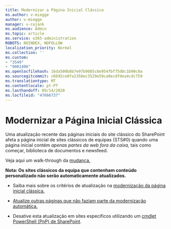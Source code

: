 ```yaml
---
title: Modernizar a Página Inicial Clássica
ms.author: v-miegge
author: v-miegge
manager: v-cojank
ms.audience: Admin
ms.topic: article
ms.service: o365-administration
ROBOTS: NOINDEX, NOFOLLOW
localization_priority: Normal
ms.collection: ''
ms.custom:
- "3549"
- "9001496"
ms.openlocfilehash: 16da500b8b7e97b9085c8e954fbf75d8c1b90c8a
ms.sourcegitcommit: c6692ce0fa1358ec3529e59ca0ecdfdea4cdc759
ms.translationtype: MT
ms.contentlocale: pt-PT
ms.lasthandoff: 09/14/2020
ms.locfileid: "47666737"
---
```

# <a name="modernize-the-classic-home-page"></a>Modernizar a Página Inicial Clássica

Uma atualização recente das páginas iniciais do site clássico do SharePoint afeta a página inicial de sites clássicos de equipas (STS#0) quando uma página inicial contém *apenas partes da web fora da caixa,* tais como começar, biblioteca de documentos e newsfeed.

Veja aqui um walk-through da [mudança.](https://docs.microsoft.com/sharepoint/sharepointonline/media/homepage-upgrade-gif.gif) 

**Nota: Os sites clássicos da equipa que contenham conteúdo personalizado não serão automaticamente atualizados.**

* Saiba mais sobre os critérios de atualização na [modernização da página inicial clássica.](https://docs.microsoft.com/sharepoint/disable-auto-modernization-classic-home-pages#why-update-classic-team-site-home-pages-to-modern)

* [Atualize outras páginas que não faziam parte da modernização automática.](https://docs.microsoft.com/sharepoint/dev/transform/modernize-userinterface-site-pages)

* Desative esta atualização em sites específicos utilizando um [cmdlet PowerShell (PnP) de SharePoint](https://docs.microsoft.com/powershell/sharepoint/sharepoint-pnp/sharepoint-pnp-cmdlets).
